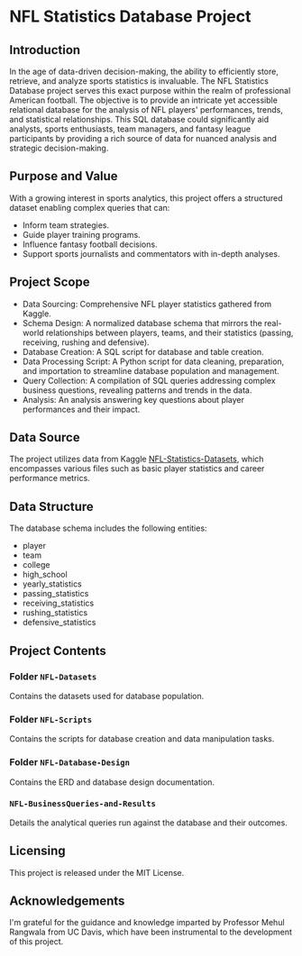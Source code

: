 # NFL Statistics Database Project

## Introduction

In the age of data-driven decision-making, the ability to efficiently store, retrieve, and analyze sports statistics is invaluable. The NFL Statistics Database project serves this exact purpose within the realm of professional American football. The objective is to provide an intricate yet accessible relational database for the analysis of NFL players' performances, trends, and statistical relationships. This SQL database could significantly aid analysts, sports enthusiasts, team managers, and fantasy league participants by providing a rich source of data for nuanced analysis and strategic decision-making.

## Purpose and Value

With a growing interest in sports analytics, this project offers a structured dataset enabling complex queries that can:

- Inform team strategies.
- Guide player training programs.
- Influence fantasy football decisions.
- Support sports journalists and commentators with in-depth analyses.

## Project Scope

- Data Sourcing: Comprehensive NFL player statistics gathered from Kaggle.
- Schema Design: A normalized database schema that mirrors the real-world relationships between players, teams, and their statistics (passing, receiving, rushing and defensive).
- Database Creation: A SQL script for database and table creation.
- Data Processing Script: A Python script for data cleaning, preparation, and importation to streamline database population and management.
- Query Collection: A compilation of SQL queries addressing complex business questions, revealing patterns and trends in the data.
- Analysis: An analysis answering key questions about player performances and their impact.

## Data Source

The project utilizes data from Kaggle [NFL-Statistics-Datasets](https://www.kaggle.com/datasets/kendallgillies/nflstatistics), which encompasses various files such as basic player statistics and career performance metrics.

## Data Structure

The database schema includes the following entities:

- player
- team
- college
- high_school
- yearly_statistics
- passing_statistics
- receiving_statistics
- rushing_statistics
- defensive_statistics

## Project Contents

### Folder `NFL-Datasets`

Contains the datasets used for database population.

### Folder `NFL-Scripts`

Contains the scripts for database creation and data manipulation tasks.

### Folder `NFL-Database-Design`

Contains the ERD and database design documentation.

### `NFL-BusinessQueries-and-Results`

Details the analytical queries run against the database and their outcomes.

## Licensing

This project is released under the MIT License.

## Acknowledgements

I'm grateful for the guidance and knowledge imparted by Professor Mehul Rangwala from UC Davis, which have been instrumental to the development of this project.
